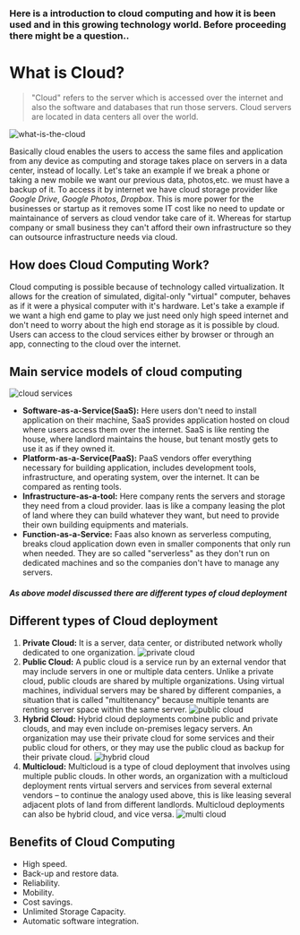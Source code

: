 ﻿###  Here is a introduction to cloud computing and how it is been used and in this growing technology world. Before proceeding there might be a question..
# What is Cloud?
> "Cloud" refers to the server which is accessed over the internet and also the software and databases that run those servers. Cloud servers are located in data centers all over the world.

![what-is-the-cloud](https://user-images.githubusercontent.com/63596869/81090819-ea89a680-8f1b-11ea-86b1-03616d597dc1.png)

Basically cloud enables the users to access the same files and application from any device as computing and storage takes place on servers in a data center, instead of locally. Let's take an example if we break a phone or taking a new mobile we want our previous data, photos,etc. we must have a backup of it. To access it by internet we have cloud storage provider like *Google Drive*, *Google Photos*, *Dropbox*.
This is more power for the businesses or startup as it removes some IT cost like no need to update or maintainance of servers as cloud vendor take care of it. Whereas for startup company or small business they can't afford their own infrastructure so they can outsource infrastructure needs via cloud.

## How does Cloud Computing Work?
Cloud computing is possible because of technology called virtualization. It allows for the creation of simulated, digital-only "virtual" computer, behaves as if it were a physical computer with it's hardware.
Let's take a example if we want a high end game to play we just need only high speed internet and don't need to worry about the high end storage as it is possible by cloud.
Users can access to the cloud services either by browser or through an app, connecting to the cloud over the internet.
##  Main service models of cloud computing
![cloud services](https://user-images.githubusercontent.com/63596869/81201654-22a7ec80-8fe3-11ea-85f8-0732da5b821c.jpg)

* **Software-as-a-Service(SaaS):** Here users don't need to install application on their machine, SaaS provides application hosted on cloud where users access them over the internet. SaaS is like renting the house, where landlord maintains the house, but tenant mostly gets to use it as if they owned it.
* **Platform-as-a-Service(PaaS):** PaaS vendors offer everything necessary for building application, includes development tools, infrastructure, and operating system, over the internet. It can be compared as renting tools.
* **Infrastructure-as-a-tool:** Here company rents the servers and storage they need from a cloud provider. Iaas is like a company leasing the plot of land where they can build whatever they want, but need to provide their own building equipments and materials.
* **Function-as-a-Service:** Faas also known as serverless computing, breaks cloud application down even in smaller components that only run when needed. They are so called "serverless" as they don't run on  dedicated machines and so the companies don't have to manage any servers.
##### As above model discussed there are different types of cloud deployment
## Different types of Cloud deployment
1. **Private Cloud:** It is a server, data center, or distributed network wholly dedicated to one organization.
![private cloud](https://user-images.githubusercontent.com/63596869/81212585-b3d28f80-8ff2-11ea-82c3-b742b83d3d80.jpg)
2. **Public Cloud:** A public cloud is a service run by an external vendor that may include servers in one or multiple data centers. Unlike a private cloud, public clouds are shared by multiple organizations. Using virtual machines, individual servers may be shared by different companies, a situation that is called "multitenancy" because multiple tenants are renting server space within the same server.
![public cloud](https://user-images.githubusercontent.com/63596869/81212709-e2e90100-8ff2-11ea-9b38-4712b06c5e7a.jpg)
3. **Hybrid Cloud:** Hybrid cloud deployments combine public and private clouds, and may even include on-premises legacy servers. An organization may use their private cloud for some services and their public cloud for others, or they may use the public cloud as backup for their private cloud.
![hybrid cloud](https://user-images.githubusercontent.com/63596869/81212795-090ea100-8ff3-11ea-8237-20235c10a7e1.jpg)
4. **Multicloud:** Multicloud is a type of cloud deployment that involves using multiple public clouds. In other words, an organization with a multicloud deployment rents virtual servers and services from several external vendors – to continue the analogy used above, this is like leasing several adjacent plots of land from different landlords. Multicloud deployments can also be hybrid cloud, and vice versa.
![multi cloud](https://user-images.githubusercontent.com/63596869/81212824-14fa6300-8ff3-11ea-9019-18de88acea2c.jpg)

## Benefits of Cloud Computing
* High speed.
* Back-up and restore data.
* Reliability.
* Mobility.
* Cost savings.
* Unlimited Storage Capacity.
* Automatic software integration.
